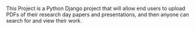 This Project is a Python Django project that will allow end users to upload PDFs of their research day papers and presentations, and then anyone can search for and view their work. 
